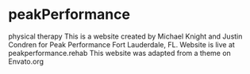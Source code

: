 # peakPerformance
physical therapy
This is a website created by Michael Knight and Justin Condren for Peak Performance Fort Lauderdale, FL.
Website is live at peakperformance.rehab
This website was adapted from a theme on Envato.org
